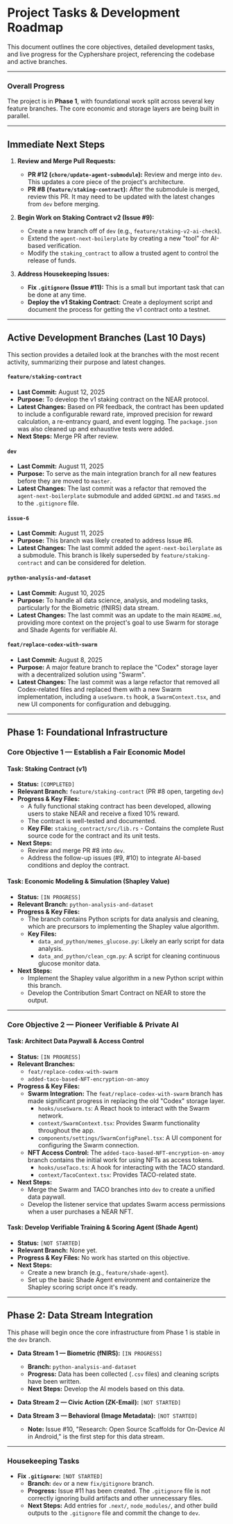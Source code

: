 # Project Tasks & Development Roadmap

This document outlines the core objectives, detailed development tasks, and live progress for the Cyphershare project, referencing the codebase and active branches.

---

### **Overall Progress**

The project is in **Phase 1**, with foundational work split across several key feature branches. The core economic and storage layers are being built in parallel.

---

## **Immediate Next Steps**

1.  **Review and Merge Pull Requests:**
    *   **PR #12 (`chore/update-agent-submodule`):** Review and merge into `dev`. This updates a core piece of the project's architecture.
    *   **PR #8 (`feature/staking-contract`):** After the submodule is merged, review this PR. It may need to be updated with the latest changes from `dev` before merging.

2.  **Begin Work on Staking Contract v2 (Issue #9):**
    *   Create a new branch off of `dev` (e.g., `feature/staking-v2-ai-check`).
    *   Extend the `agent-next-boilerplate` by creating a new "tool" for AI-based verification.
    *   Modify the `staking_contract` to allow a trusted agent to control the release of funds.

3.  **Address Housekeeping Issues:**
    *   **Fix `.gitignore` (Issue #11):** This is a small but important task that can be done at any time.
    *   **Deploy the v1 Staking Contract:** Create a deployment script and document the process for getting the v1 contract onto a testnet.

---

## **Active Development Branches (Last 10 Days)**

This section provides a detailed look at the branches with the most recent activity, summarizing their purpose and latest changes.

#### **`feature/staking-contract`**
*   **Last Commit:** August 12, 2025
*   **Purpose:** To develop the v1 staking contract on the NEAR protocol.
*   **Latest Changes:** Based on PR feedback, the contract has been updated to include a configurable reward rate, improved precision for reward calculation, a re-entrancy guard, and event logging. The `package.json` was also cleaned up and exhaustive tests were added.
*   **Next Steps:** Merge PR after review.

#### **`dev`**
*   **Last Commit:** August 11, 2025
*   **Purpose:** To serve as the main integration branch for all new features before they are moved to `master`.
*   **Latest Changes:** The last commit was a refactor that removed the `agent-next-boilerplate` submodule and added `GEMINI.md` and `TASKS.md` to the `.gitignore` file.

#### **`issue-6`**
*   **Last Commit:** August 11, 2025
*   **Purpose:** This branch was likely created to address Issue #6.
*   **Latest Changes:** The last commit added the `agent-next-boilerplate` as a submodule. This branch is likely superseded by `feature/staking-contract` and can be considered for deletion.

#### **`python-analysis-and-dataset`**
*   **Last Commit:** August 10, 2025
*   **Purpose:** To handle all data science, analysis, and modeling tasks, particularly for the Biometric (fNIRS) data stream.
*   **Latest Changes:** The last commit was an update to the main `README.md`, providing more context on the project's goal to use Swarm for storage and Shade Agents for verifiable AI.

#### **`feat/replace-codex-with-swarm`**
*   **Last Commit:** August 8, 2025
*   **Purpose:** A major feature branch to replace the "Codex" storage layer with a decentralized solution using "Swarm".
*   **Latest Changes:** The last commit was a large refactor that removed all Codex-related files and replaced them with a new Swarm implementation, including a `useSwarm.ts` hook, a `SwarmContext.tsx`, and new UI components for configuration and debugging.

---

## **Phase 1: Foundational Infrastructure**

### **Core Objective 1 — Establish a Fair Economic Model**

#### **Task: Staking Contract (v1)**
*   **Status:** `[COMPLETED]`
*   **Relevant Branch:** `feature/staking-contract` (PR #8 open, targeting `dev`)
*   **Progress & Key Files:**
    *   A fully functional staking contract has been developed, allowing users to stake NEAR and receive a fixed 10% reward.
    *   The contract is well-tested and documented.
    *   **Key File:** `staking_contract/src/lib.rs` - Contains the complete Rust source code for the contract and its unit tests.
*   **Next Steps:**
    *   Review and merge PR #8 into `dev`.
    *   Address the follow-up issues (#9, #10) to integrate AI-based conditions and deploy the contract.

#### **Task: Economic Modeling & Simulation (Shapley Value)**
*   **Status:** `[IN PROGRESS]`
*   **Relevant Branch:** `python-analysis-and-dataset`
*   **Progress & Key Files:**
    *   The branch contains Python scripts for data analysis and cleaning, which are precursors to implementing the Shapley value algorithm.
    *   **Key Files:**
        *   `data_and_python/memes_glucose.py`: Likely an early script for data analysis.
        *   `data_and_python/clean_cgm.py`: A script for cleaning continuous glucose monitor data.
*   **Next Steps:**
    *   Implement the Shapley value algorithm in a new Python script within this branch.
    *   Develop the Contribution Smart Contract on NEAR to store the output.

---

### **Core Objective 2 — Pioneer Verifiable & Private AI**

#### **Task: Architect Data Paywall & Access Control**
*   **Status:** `[IN PROGRESS]`
*   **Relevant Branches:**
    *   `feat/replace-codex-with-swarm`
    *   `added-taco-based-NFT-encryption-on-amoy`
*   **Progress & Key Files:**
    *   **Swarm Integration:** The `feat/replace-codex-with-swarm` branch has made significant progress in replacing the old "Codex" storage layer.
        *   `hooks/useSwarm.ts`: A React hook to interact with the Swarm network.
        *   `context/SwarmContext.tsx`: Provides Swarm functionality throughout the app.
        *   `components/settings/SwarmConfigPanel.tsx`: A UI component for configuring the Swarm connection.
    *   **NFT Access Control:** The `added-taco-based-NFT-encryption-on-amoy` branch contains the initial work for using NFTs as access tokens.
        *   `hooks/useTaco.ts`: A hook for interacting with the TACO standard.
        *   `context/TacoContext.tsx`: Provides TACO-related state.
*   **Next Steps:**
    *   Merge the Swarm and TACO branches into `dev` to create a unified data paywall.
    *   Develop the listener service that updates Swarm access permissions when a user purchases a NEAR NFT.

#### **Task: Develop Verifiable Training & Scoring Agent (Shade Agent)**
*   **Status:** `[NOT STARTED]`
*   **Relevant Branch:** None yet.
*   **Progress & Key Files:** No work has started on this objective.
*   **Next Steps:**
    *   Create a new branch (e.g., `feature/shade-agent`).
    *   Set up the basic Shade Agent environment and containerize the Shapley scoring script once it's ready.

---

## **Phase 2: Data Stream Integration**

This phase will begin once the core infrastructure from Phase 1 is stable in the `dev` branch.

*   **Data Stream 1 — Biometric (fNIRS):** `[IN PROGRESS]`
    *   **Branch:** `python-analysis-and-dataset`
    *   **Progress:** Data has been collected (`.csv` files) and cleaning scripts have been written.
    *   **Next Steps:** Develop the AI models based on this data.

*   **Data Stream 2 — Civic Action (ZK-Email):** `[NOT STARTED]`
*   **Data Stream 3 — Behavioral (Image Metadata):** `[NOT STARTED]`
    *   **Note:** Issue #10, "Research: Open Source Scaffolds for On-Device AI in Android," is the first step for this data stream.

---
### **Housekeeping Tasks**

*   **Fix `.gitignore`:** `[NOT STARTED]`
    *   **Branch:** `dev` or a new `fix/gitignore` branch.
    *   **Progress:** Issue #11 has been created. The `.gitignore` file is not correctly ignoring build artifacts and other unnecessary files.
    *   **Next Steps:** Add entries for `.next/`, `node_modules/`, and other build outputs to the `.gitignore` file and commit the change to `dev`.
